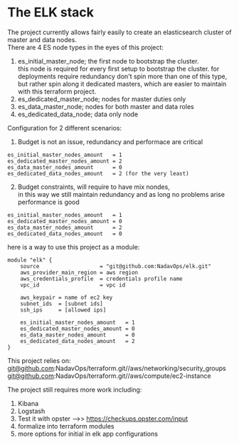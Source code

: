 # The ELK stack
The project currently allows fairly easily to create an elasticsearch cluster of master and data nodes. \
There are 4 ES node types in the eyes of this project:
1. es_initial_master_node; the first node to bootstrap the cluster. \
    this node is required for every first setup to bootstrap the cluster. for deployments require redundancy don't spin more than one of this type, \
    but rather spin along it dedicated masters, which are easier to maintain with this terraform project.
2. es_dedicated_master_node; nodes for master duties only
3. es_data_master_node; nodes for both master and data roles
4. es_dedicated_data_node; data only node

Configuration for 2 different scenarios:
1. Budget is not an issue, redundancy and performace are critical
```
es_initial_master_nodes_amount   = 1
es_dedicated_master_nodes_amount = 2
es_data_master_nodes_amount      = 0
es_dedicated_data_nodes_amount   = 2 (for the very least)
```
2. Budget constraints, will require to have mix nondes, \
   in this way we still maintain redundancy and as long no problems arise performance is good
```
es_initial_master_nodes_amount   = 1
es_dedicated_master_nodes_amount = 0
es_data_master_nodes_amount      = 2
es_dedicated_data_nodes_amount   = 0
```

here is a way to use this project as a module:
```
module "elk" {
    source                   = "git@github.com:NadavOps/elk.git"
    aws_provider_main_region = aws region 
    aws_credentials_profile  = credentials profile name
    vpc_id                   = vpc id

    aws_keypair = name of ec2 key
    subnet_ids  = [subnet ids]
    ssh_ips     = [allowed ips]

    es_initial_master_nodes_amount   = 1
    es_dedicated_master_nodes_amount = 0
    es_data_master_nodes_amount      = 0
    es_dedicated_data_nodes_amount   = 2
}
```

This project relies on: \
git@github.com:NadavOps/terraform.git//aws/networking/security_groups \
git@github.com:NadavOps/terraform.git//aws/compute/ec2-instance

The project still requires more work including:
1. Kibana
2. Logstash
3. Test it with opster -->> https://checkups.opster.com/input
4. formalize into terraform modules
5. more options for initial in elk app configurations